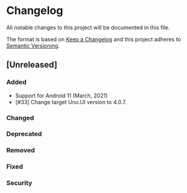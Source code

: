 # Changelog
All notable changes to this project will be documented in this file.

The format is based on [Keep a Changelog](http://keepachangelog.com/en/1.0.0/)
and this project adheres to [Semantic Versioning](http://semver.org/spec/v2.0.0.html).

## [Unreleased]

### Added
* Support for Android 11 (March, 2021)
* [#33] Change target Uno.UI version to 4.0.7.

### Changed

### Deprecated

### Removed

### Fixed

### Security
